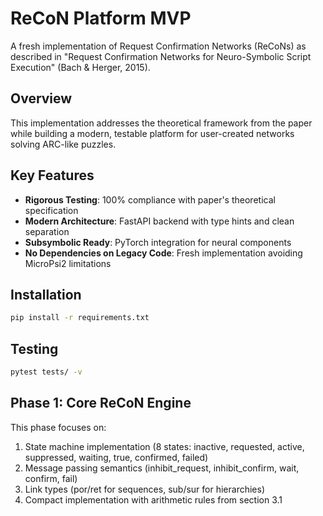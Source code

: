 # ReCoN Platform MVP

A fresh implementation of Request Confirmation Networks (ReCoNs) as described in "Request Confirmation Networks for Neuro-Symbolic Script Execution" (Bach & Herger, 2015).

## Overview

This implementation addresses the theoretical framework from the paper while building a modern, testable platform for user-created networks solving ARC-like puzzles.

## Key Features

- **Rigorous Testing**: 100% compliance with paper's theoretical specification
- **Modern Architecture**: FastAPI backend with type hints and clean separation
- **Subsymbolic Ready**: PyTorch integration for neural components
- **No Dependencies on Legacy Code**: Fresh implementation avoiding MicroPsi2 limitations

## Installation

```bash
pip install -r requirements.txt
```

## Testing

```bash
pytest tests/ -v
```

## Phase 1: Core ReCoN Engine

This phase focuses on:
1. State machine implementation (8 states: inactive, requested, active, suppressed, waiting, true, confirmed, failed)
2. Message passing semantics (inhibit_request, inhibit_confirm, wait, confirm, fail)
3. Link types (por/ret for sequences, sub/sur for hierarchies)
4. Compact implementation with arithmetic rules from section 3.1